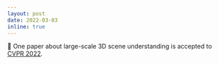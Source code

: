 ```yaml
---
layout: post
date: 2022-03-03
inline: true
---
```


:pencil: One paper about large-scale 3D scene understanding is accepted to [CVPR 2022](https://cvpr2022.thecvf.com/).
